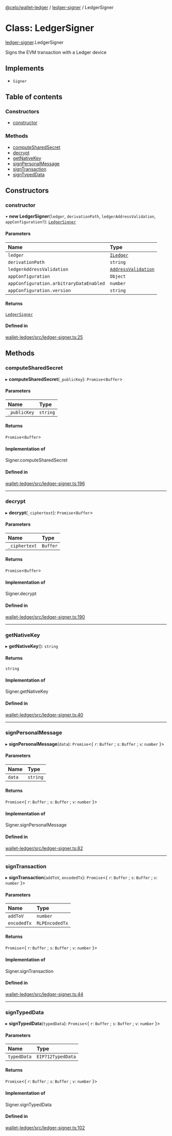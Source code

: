 [@celo/wallet-ledger](../README.md) / [ledger-signer](../modules/ledger_signer.md) / LedgerSigner

# Class: LedgerSigner

[ledger-signer](../modules/ledger_signer.md).LedgerSigner

Signs the EVM transaction with a Ledger device

## Implements

- `Signer`

## Table of contents

### Constructors

- [constructor](ledger_signer.LedgerSigner.md#constructor)

### Methods

- [computeSharedSecret](ledger_signer.LedgerSigner.md#computesharedsecret)
- [decrypt](ledger_signer.LedgerSigner.md#decrypt)
- [getNativeKey](ledger_signer.LedgerSigner.md#getnativekey)
- [signPersonalMessage](ledger_signer.LedgerSigner.md#signpersonalmessage)
- [signTransaction](ledger_signer.LedgerSigner.md#signtransaction)
- [signTypedData](ledger_signer.LedgerSigner.md#signtypeddata)

## Constructors

### constructor

• **new LedgerSigner**(`ledger`, `derivationPath`, `ledgerAddressValidation`, `appConfiguration?`): [`LedgerSigner`](ledger_signer.LedgerSigner.md)

#### Parameters

| Name | Type |
| :------ | :------ |
| `ledger` | [`ILedger`](../interfaces/types.ILedger.md) |
| `derivationPath` | `string` |
| `ledgerAddressValidation` | [`AddressValidation`](../enums/ledger_wallet.AddressValidation.md) |
| `appConfiguration` | `Object` |
| `appConfiguration.arbitraryDataEnabled` | `number` |
| `appConfiguration.version` | `string` |

#### Returns

[`LedgerSigner`](ledger_signer.LedgerSigner.md)

#### Defined in

[wallet-ledger/src/ledger-signer.ts:25](https://github.com/celo-org/developer-tooling/blob/master/packages/sdk/wallets/wallet-ledger/src/ledger-signer.ts#L25)

## Methods

### computeSharedSecret

▸ **computeSharedSecret**(`_publicKey`): `Promise`\<`Buffer`\>

#### Parameters

| Name | Type |
| :------ | :------ |
| `_publicKey` | `string` |

#### Returns

`Promise`\<`Buffer`\>

#### Implementation of

Signer.computeSharedSecret

#### Defined in

[wallet-ledger/src/ledger-signer.ts:196](https://github.com/celo-org/developer-tooling/blob/master/packages/sdk/wallets/wallet-ledger/src/ledger-signer.ts#L196)

___

### decrypt

▸ **decrypt**(`_ciphertext`): `Promise`\<`Buffer`\>

#### Parameters

| Name | Type |
| :------ | :------ |
| `_ciphertext` | `Buffer` |

#### Returns

`Promise`\<`Buffer`\>

#### Implementation of

Signer.decrypt

#### Defined in

[wallet-ledger/src/ledger-signer.ts:190](https://github.com/celo-org/developer-tooling/blob/master/packages/sdk/wallets/wallet-ledger/src/ledger-signer.ts#L190)

___

### getNativeKey

▸ **getNativeKey**(): `string`

#### Returns

`string`

#### Implementation of

Signer.getNativeKey

#### Defined in

[wallet-ledger/src/ledger-signer.ts:40](https://github.com/celo-org/developer-tooling/blob/master/packages/sdk/wallets/wallet-ledger/src/ledger-signer.ts#L40)

___

### signPersonalMessage

▸ **signPersonalMessage**(`data`): `Promise`\<\{ `r`: `Buffer` ; `s`: `Buffer` ; `v`: `number`  }\>

#### Parameters

| Name | Type |
| :------ | :------ |
| `data` | `string` |

#### Returns

`Promise`\<\{ `r`: `Buffer` ; `s`: `Buffer` ; `v`: `number`  }\>

#### Implementation of

Signer.signPersonalMessage

#### Defined in

[wallet-ledger/src/ledger-signer.ts:82](https://github.com/celo-org/developer-tooling/blob/master/packages/sdk/wallets/wallet-ledger/src/ledger-signer.ts#L82)

___

### signTransaction

▸ **signTransaction**(`addToV`, `encodedTx`): `Promise`\<\{ `r`: `Buffer` ; `s`: `Buffer` ; `v`: `number`  }\>

#### Parameters

| Name | Type |
| :------ | :------ |
| `addToV` | `number` |
| `encodedTx` | `RLPEncodedTx` |

#### Returns

`Promise`\<\{ `r`: `Buffer` ; `s`: `Buffer` ; `v`: `number`  }\>

#### Implementation of

Signer.signTransaction

#### Defined in

[wallet-ledger/src/ledger-signer.ts:44](https://github.com/celo-org/developer-tooling/blob/master/packages/sdk/wallets/wallet-ledger/src/ledger-signer.ts#L44)

___

### signTypedData

▸ **signTypedData**(`typedData`): `Promise`\<\{ `r`: `Buffer` ; `s`: `Buffer` ; `v`: `number`  }\>

#### Parameters

| Name | Type |
| :------ | :------ |
| `typedData` | `EIP712TypedData` |

#### Returns

`Promise`\<\{ `r`: `Buffer` ; `s`: `Buffer` ; `v`: `number`  }\>

#### Implementation of

Signer.signTypedData

#### Defined in

[wallet-ledger/src/ledger-signer.ts:102](https://github.com/celo-org/developer-tooling/blob/master/packages/sdk/wallets/wallet-ledger/src/ledger-signer.ts#L102)
